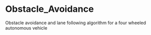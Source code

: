 # Obstacle_Avoidance
 Obstacle avoidance and lane following algorithm for a four wheeled autonomous vehicle
